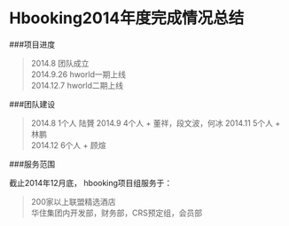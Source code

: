 Hbooking2014年度完成情况总结
============================

###项目进度

> 2014.8 团队成立  
> 2014.9.26 hworld一期上线  
> 2014.12.7 hworld二期上线  

###团队建设  

> 2014.8  1个人 陆贇
> 2014.9  4个人 + 董祥，段文波，何冰
> 2014.11 5个人 + 林鹏  
> 2014.12 6个人 + 顾煊

###服务范围  

截止2014年12月底， hbooking项目组服务于：
> 200家以上联盟精选酒店  
> 华住集团内开发部，财务部，CRS预定组，会员部  


